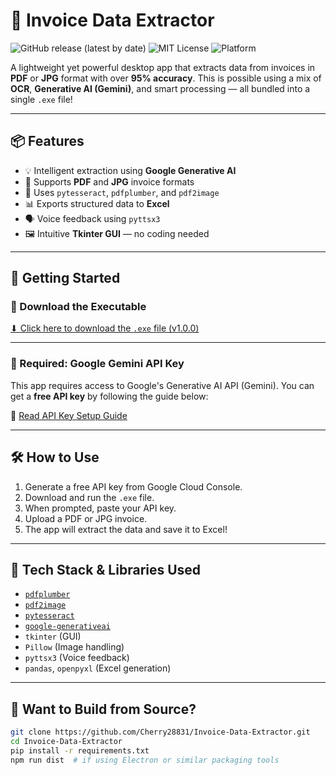 # 🧾 Invoice Data Extractor

![GitHub release (latest by date)](https://img.shields.io/github/v/release/Cherry28831/Invoice-Data-Extractor)
![MIT License](https://img.shields.io/github/license/Cherry28831/Invoice-Data-Extractor)
![Platform](https://img.shields.io/badge/platform-Windows-blue)

A lightweight yet powerful desktop app that extracts data from invoices in **PDF** or **JPG** format with over **95% accuracy**. This is possible using a mix of **OCR**, **Generative AI (Gemini)**, and smart processing — all bundled into a single `.exe` file!

---

## 📦 Features

- 💡 Intelligent extraction using **Google Generative AI**
- 📄 Supports **PDF** and **JPG** invoice formats
- 🧠 Uses `pytesseract`, `pdfplumber`, and `pdf2image`
- 📊 Exports structured data to **Excel**
- 🗣️ Voice feedback using `pyttsx3`
- 🖼️ Intuitive **Tkinter GUI** — no coding needed

---

## 🚀 Getting Started

### 🔽 Download the Executable

[⬇ Click here to download the `.exe` file (v1.0.0)](https://github.com/Cherry28831/Invoice-Data-Extractor/releases/download/v1.0.0/invoice_extractor.exe)

---

### 🔑 Required: Google Gemini API Key

This app requires access to Google's Generative AI API (Gemini). You can get a **free API key** by following the guide below:

📄 [Read API Key Setup Guide](https://github.com/Cherry28831/Invoice-Data-Extractor/blob/main/API%20Documentation.docx)

---

## 🛠 How to Use

1. Generate a free API key from Google Cloud Console.
2. Download and run the `.exe` file.
3. When prompted, paste your API key.
4. Upload a PDF or JPG invoice.
5. The app will extract the data and save it to Excel!

---

## 🧠 Tech Stack & Libraries Used

- [`pdfplumber`](https://github.com/jsvine/pdfplumber)
- [`pdf2image`](https://github.com/Belval/pdf2image)
- [`pytesseract`](https://github.com/madmaze/pytesseract)
- [`google-generativeai`](https://github.com/google/generative-ai-python)
- `tkinter` (GUI)
- `Pillow` (Image handling)
- `pyttsx3` (Voice feedback)
- `pandas`, `openpyxl` (Excel generation)

---

## 🧪 Want to Build from Source?

```bash
git clone https://github.com/Cherry28831/Invoice-Data-Extractor.git
cd Invoice-Data-Extractor
pip install -r requirements.txt
npm run dist  # if using Electron or similar packaging tools
